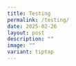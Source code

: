```yaml
---
title: Testing
permalink: /testing/
date: 2025-02-26
layout: post
description: ""
image: ""
variant: tiptap
---
```

